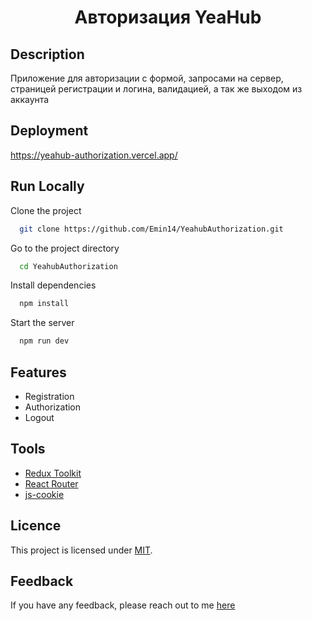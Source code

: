 <h1 align="center">Авторизация YeaHub</h1>

## Description

Приложение для авторизации с формой, запросами на сервер, страницей регистрации и логина, валидацией, а так же выходом из аккаунта

## Deployment

https://yeahub-authorization.vercel.app/

## Run Locally

Clone the project

```bash
  git clone https://github.com/Emin14/YeahubAuthorization.git
```

Go to the project directory

```bash
  cd YeahubAuthorization
```

Install dependencies

```bash
  npm install
```

Start the server

```bash
  npm run dev
```

## Features

- Registration
- Authorization
- Logout

## Tools

- [Redux Toolkit](https://redux-toolkit.js.org/)
- [React Router](https://reactrouter.com/)
- [js-cookie](https://github.com/js-cookie/js-cookie)

## Licence

This project is licensed under [MIT](LICENSE).

## Feedback

If you have any feedback, please reach out to me [here](https://www.linkedin.com/in/emin-agjaev/)
